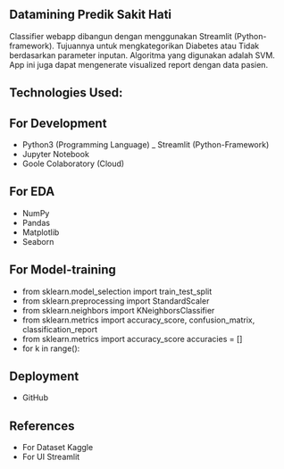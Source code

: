## Datamining Predik Sakit Hati
Classifier webapp dibangun dengan menggunakan Streamlit (Python-framework). Tujuannya untuk mengkategorikan Diabetes atau Tidak berdasarkan parameter inputan. Algoritma yang digunakan adalah SVM. App ini juga dapat mengenerate visualized report dengan data pasien.
## Technologies Used:
## For Development
- Python3 (Programming Language)
_ Streamlit (Python-Framework)
- Jupyter Notebook
- Goole Colaboratory (Cloud)
## For EDA
- NumPy
- Pandas
- Matplotlib
- Seaborn
## For Model-training
- from sklearn.model_selection import train_test_split
- from sklearn.preprocessing import StandardScaler
- from sklearn.neighbors import KNeighborsClassifier
- from sklearn.metrics import accuracy_score, confusion_matrix, classification_report
- from sklearn.metrics import accuracy_score accuracies = []
- for k in range():
## Deployment
- GitHub
## References
- For Dataset Kaggle
- For UI Streamlit

